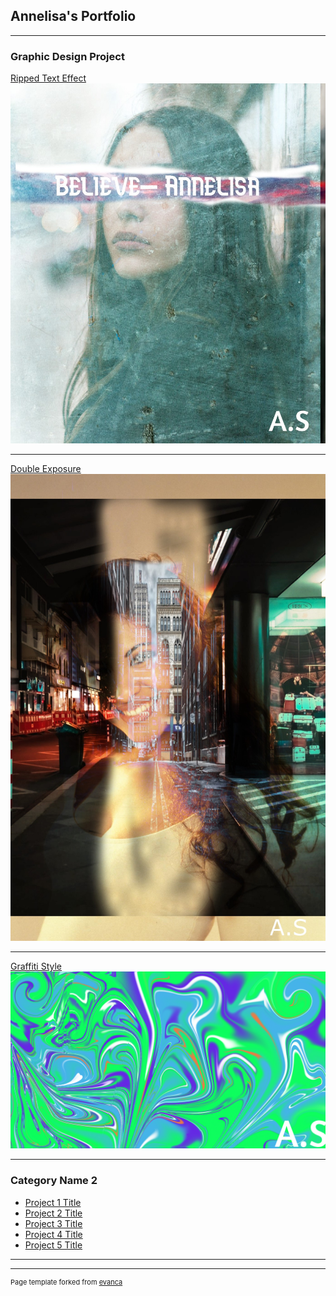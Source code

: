 ## Annelisa's Portfolio

---

### Graphic Design Project

[Ripped Text Effect](/sample_page)
<img src="images/Ripped_Text_Effect.jpg?raw=true"/>

---
[Double Exposure](/pdf/sample_presentation.pdf)
<img src="images/Double Exposure.jpg?raw=true"/>

---
[Graffiti Style](http://example.com/)
<img src="images/Graffiti Style.png?raw=true"/>

---

### Category Name 2

- [Project 1 Title](http://example.com/)
- [Project 2 Title](http://example.com/)
- [Project 3 Title](http://example.com/)
- [Project 4 Title](http://example.com/)
- [Project 5 Title](http://example.com/)

---




---
<p style="font-size:11px">Page template forked from <a href="https://github.com/evanca/quick-portfolio">evanca</a></p>
<!-- Remove above link if you don't want to attibute -->

